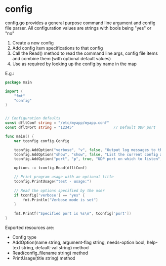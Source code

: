 # config
config.go provides a general purpose command line argument and config file parser. All configuration values are strings with bools being 
"yes" or "no"

1. Create a new config
2. Add config item specifications to that config
3. Call the Read() method to read the command line args, config file items and combine them (with optional default values)
4. Use as required by looking up the config by name in the map

E.g.:
```go
package main

import ( 
	"fmt"
	"config"
)


// Configuration defaults
const dfltConf string = "/etc/myapp/myapp.conf"
const dfltPort string = "12345"                  // Default UDP port

func main() {
	var tconfig config.Config

	tconfig.AddOption("verbose", "v", false, "Output log messages to the console", "no")
	tconfig.AddOption("show", "show", false, "List the current config and exit", "no")
	tconfig.AddOption("port", "p", true, "UDP port on which to listen", dfltPort)

	options := tconfig.Read(dfltConf)

	// Print program usage with an optional title
	tconfig.PrintUsage("test - usage:")
	
	// Read the options specified by the user
	if tconfig['verbose'] == "yes" {
	    fmt.Println("Verbose mode is set")
	}
	
	fmt.Printf("Specified port is %s\n", tconfig['port'])
}
```

Exported resources are:
* Config type
* AddOption(name string, argument-flag string, needs-option bool, help-text string, default-val string) method
* Read(config_filename string) method
* PrintUsage(title string) method
